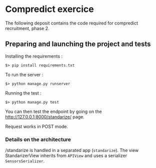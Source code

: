 # Compredict exercice

The following deposit contains the code required for compredict recruitment, phase 2.

## Preparing and launching the project and tests

Installing the requirements :

```
$> pip install requirements.txt
```

To run the server :

```
$> python manage.py runserver
```

Running the test :

```
$> python manage.py test
```

You can then test the endpoint by going on the http://127.0.0.1:8000/standarize/ page.

Request works in POST mode.

### Details on the architecture

/standarize is handled in a separated app (`standarize`).
The view StandarizerView inherits from `APIView` and uses a serializer `SensorsSerializer`.